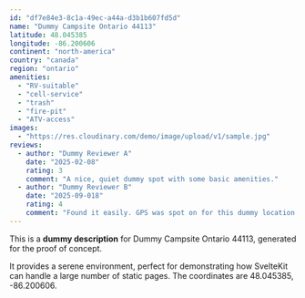 ```yaml
---
id: "df7e84e3-8c1a-49ec-a44a-d3b1b607fd5d"
name: "Dummy Campsite Ontario 44113"
latitude: 48.045385
longitude: -86.200606
continent: "north-america"
country: "canada"
region: "ontario"
amenities:
  - "RV-suitable"
  - "cell-service"
  - "trash"
  - "fire-pit"
  - "ATV-access"
images:
  - "https://res.cloudinary.com/demo/image/upload/v1/sample.jpg"
reviews:
  - author: "Dummy Reviewer A"
    date: "2025-02-08"
    rating: 3
    comment: "A nice, quiet dummy spot with some basic amenities."
  - author: "Dummy Reviewer B"
    date: "2025-09-018"
    rating: 4
    comment: "Found it easily. GPS was spot on for this dummy location."
---
```


This is a **dummy description** for Dummy Campsite Ontario 44113, generated for the proof of concept.

It provides a serene environment, perfect for demonstrating how SvelteKit can handle a large number of static pages. The coordinates are 48.045385, -86.200606.
